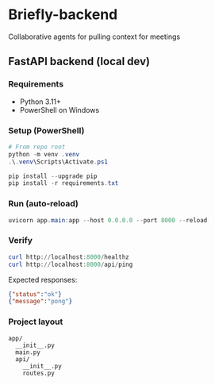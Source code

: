 # Briefly-backend
Collaborative agents for pulling context for meetings

## FastAPI backend (local dev)

### Requirements
- Python 3.11+
- PowerShell on Windows

### Setup (PowerShell)
```powershell
# From repo root
python -m venv .venv
.\.venv\Scripts\Activate.ps1

pip install --upgrade pip
pip install -r requirements.txt
```

### Run (auto-reload)
```powershell
uvicorn app.main:app --host 0.0.0.0 --port 8000 --reload
```

### Verify
```powershell
curl http://localhost:8000/healthz
curl http://localhost:8000/api/ping
```

Expected responses:
```json
{"status":"ok"}
{"message":"pong"}
```

### Project layout
```
app/
  __init__.py
  main.py
  api/
    __init__.py
    routes.py
```
